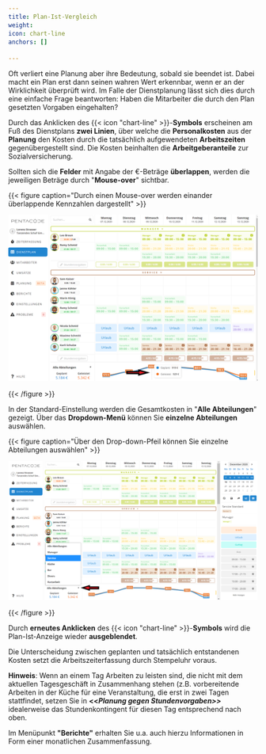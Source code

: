 ```yaml
---
title: Plan-Ist-Vergleich
weight: 
icon: chart-line
anchors: []

---
```

Oft verliert eine Planung aber ihre Bedeutung, sobald sie beendet ist. Dabei macht ein Plan erst dann seinen wahren Wert erkennbar, wenn er an der Wirklichkeit überprüft wird. Im Falle der Dienstplanung lässt sich dies durch eine einfache Frage beantworten: Haben die Mitarbeiter die durch den Plan gesetzten Vorgaben eingehalten?

Durch das Anklicken des {{< icon "chart-line" >}}-**Symbols** erscheinen am Fuß des Dienstplans **zwei Linien**, über welche die **Personalkosten** aus der **Planung** den Kosten durch die tatsächlich aufgewendeten **Arbeitszeiten** gegenübergestellt sind. Die Kosten beinhalten die **Arbeitgeberanteile** zur Sozialversicherung.

Sollten sich die **Felder** mit Angabe der €-Beträge **überlappen**, werden die jeweiligen Beträge durch "**Mouse-over**" sichtbar.

{{< figure caption="Durch einen Mouse-over werden einander überlappende Kennzahlen dargestellt" >}}

![](/uploads/plan-ist1.png)

{{< /figure >}}

In der Standard-Einstellung werden die Gesamtkosten in "**Alle Abteilungen**" gezeigt. Über das **Dropdown-Menü** können Sie **einzelne Abteilungen** auswählen.

{{< figure caption="Über den Drop-down-Pfeil können Sie einzelne Abteilungen auswählen" >}}

![](/uploads/plan-ist2.png)

{{< /figure >}}

Durch **erneutes Anklicken** des {{< icon "chart-line" >}}-**Symbols** wird die Plan-Ist-Anzeige wieder **ausgeblendet**.

Die Unterscheidung zwischen geplanten und tatsächlich entstandenen Kosten setzt die Arbeitszeiterfassung durch Stempeluhr voraus.

**Hinweis**: Wenn an einem Tag Arbeiten zu leisten sind, die nicht mit dem aktuellen Tagesgeschäft in Zusammenhang stehen (z.B. vorbereitende Arbeiten in der Küche für eine Veranstaltung, die erst in zwei Tagen stattfindet, setzen Sie in **<<_Planung gegen Stundenvorgaben>>_** idealerweise das Stundenkontingent für diesen Tag entsprechend nach oben.

Im Menüpunkt **"Berichte"** erhalten Sie u.a. auch hierzu Informationen in Form einer monatlichen Zusammenfassung.